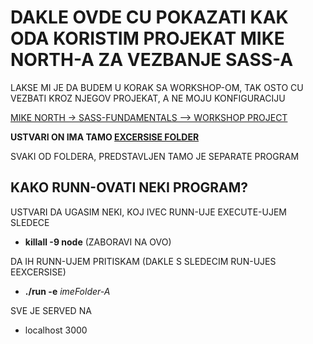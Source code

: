 # DAKLE OVDE CU POKAZATI KAK ODA KORISTIM PROJEKAT MIKE NORTH-A ZA VEZBANJE SASS-A

LAKSE MI JE DA BUDEM U KORAK SA WORKSHOP-OM, TAK OSTO CU VEZBATI KROZ NJEGOV PROJEKAT, A NE MOJU KONFIGURACIJU

[MIKE NORTH -> SASS-FUNDAMENTALS --> WORKSHOP PROJECT](https://github.com/mike-works/sass-fundamentals)

**USTVARI ON IMA TAMO [EXCERSISE FOLDER](https://github.com/mike-works/sass-fundamentals/tree/master/exercises)**

SVAKI OD FOLDERA, PREDSTAVLJEN TAMO JE SEPARATE PROGRAM

## KAKO RUNN-OVATI NEKI PROGRAM?

USTVARI DA UGASIM NEKI, KOJ IVEC RUNN-UJE EXECUTE-UJEM SLEDECE

- **killall -9 node** (ZABORAVI NA OVO)

DA IH RUNN-UJEM PRITISKAM (DAKLE S SLEDECIM RUN-UJES EEXCERSISE)

- **./run -e** *imeFolder-A*

SVE JE SERVED NA

- localhost 3000


